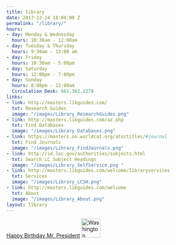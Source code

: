 ```yaml
---
title: library
date: 2017-12-14 18:04:00 Z
permalink: "/library/"
hours:
- day: Monday & Wednesday
  hours: 10:30am - 12:00am
- day: Tuesday & Thursday
  hours: 9:30am - 12:00 am
- day: Friday
  hours: 10:30am - 5:00pm
- day: Saturday
  hours: 12:00pm - 7:00pm
- day: Sunday
  hours: 8:00pm - 12:00am
  Circulation Desk: 661.362.2278
links:
- link: http://masters.libguides.com/
  txt: Research Guides
  image: "/images/Library_ResearchGuides.png"
- link: http://masters.libguides.com/az.php
  txt: Find Databases
  image: "/images/Library_Databases.png"
- link: https://masters.on.worldcat.org/atoztitles/#journal
  txt: Find Journals
  image: "/images/Library_FindJournals.png"
- link: http://id.loc.gov/authorities/subjects.html
  txt: Search LC Subject Headings
  image: "/images/Library_SelfService.png "
- link: http://masters.libguides.com/welcome/libraryservices
  txt: Services
  image: "/images/Library_LCSH.png"
- link: http://masters.libguides.com/welcome
  txt: About
  image: "/images/Library_About.png"
layout: library
---
```


[Happy Birthday Mr. President](https://www.archives.gov/news/topics/washingtons-birthday)
<img src="/uploads/Washington%20blue.png" alt="Washington blue.png" height="50" width="50" >